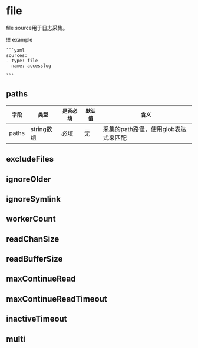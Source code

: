 # file

file source用于日志采集。  

!!! example

    ```yaml
    sources:
    - type: file
      name: accesslog

    ```

## paths
|    `字段`   |    `类型`    |  `是否必填`  |  `默认值`  |  `含义`  |
| ---------- | ----------- | ----------- | --------- | -------- |
| paths | string数组  |    必填      |    无  | 采集的path路径，使用glob表达式来匹配 |


## excludeFiles

## ignoreOlder

## ignoreSymlink

## workerCount

## readChanSize

## readBufferSize

## maxContinueRead

## maxContinueReadTimeout

## inactiveTimeout

## multi
